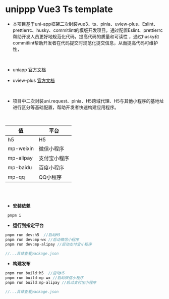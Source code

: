 # **unippp** Vue3 Ts template

- 本项目基于uni-app框架二次封装vue3、ts、pinia、uview-plus、Eslint、prettierrc、husky、commitlint的模版开发项目，通过配置Eslint、prettierrc帮助开发人员更好地规范化代码，提高代码的质量和可读性 ，通过husky和commitlint帮助开发者在代码提交时规范化提交信息，从而提高代码可维护性，
<br/>

- uniapp [官方文档](https://uniapp.dcloud.net.cn/component/)

- uview-plus [官方文档](https://uiadmin.net/uview-plus/)
<br/>

- 项目中二次封装uni.request、pinia、H5跨域代理、H5与其他小程序的基地址进行区分等基础配置，帮助开发者快速构建应用程序。


<br/>

值|平台
-|-|
h5|H5
mp-weixin|微信小程序
mp-alipay|支付宝小程序
mp-baidu|百度小程序
mp-qq|QQ小程序

<br/>
<br/>


- **安装依赖**

```
 pnpm i
```

- **运行到指定平台**

```javascript
pnpm run dev:h5  //启动H5
pnpm run dev:mp-wx //启动微信小程序
pnpm run dev:mp-alipay //启动支付宝小程序

//...具体查看package.json
```

- **构建发布**

```javascript
pnpm run build:h5  //启动H5
pnpm run build:mp-wx //启动微信小程序
pnpm run build:mp-alipay //启动支付宝小程序

//...具体查看package.json
```


